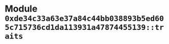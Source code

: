 
<a id="0xde34c33a63e37a84c44bb038893b5ed605c715736cd1da113931a47874455139_traits"></a>

# Module `0xde34c33a63e37a84c44bb038893b5ed605c715736cd1da113931a47874455139::traits`





<pre><code></code></pre>
